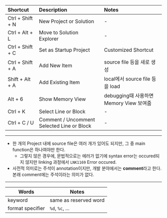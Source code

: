 | Shortcut                 | Description                                        | Notes                                           |
| :----------------------- | :------------------------------------------------- | :---------------------------------------------- |
| Ctrl  + Shift + N        | New Project or Solution                            | -                                               |
| Ctrl  + Alt   + L        | Move to Solution Explorer                          | -                                               |
| Ctrl  + Shift + C        | Set as Startup Project                             | Customized Shortcut                             |
| Ctrl  + Shift + A        | Add New Item                                       | source file 등을 새로 생성                       |
| Shift + Alt   + A        | Add Existing Item                                  | local에서 source file 등을 load                 |
| Alt   + 6                | Show Memory View                                   | debugging때 사용하면 Memory View 보여줌          |
| Ctrl  + K                | Select Line or Block                               | -                                               |
| Ctrl  + C / U            | Comment / Uncomment Selected Line or Block         | -                                               |

* * *

* 한 개의 Project 내에 source file은 여러 개가 있어도 되지만, 그 중 main function은 하나여야만 한다.
  - 그렇지 않은 경우에, 문법적으로는 에러가 없기에 syntax error는 occured되지 않지만 linking 과정에서 `LNK1169` Error occured.
* 사전적 의미로는 주석이 annotation이지만, 개발 분야에서는 **comment**라고 한다.  
  본래 comment에는 주석이라는 의미가 없다.

* * *

| Words                         | Notes                       |
| ----------------------------- | --------------------------- |
| keyword                       | same as reserved word       |
| format specifier              | `%d`, `%c`, ...             |
